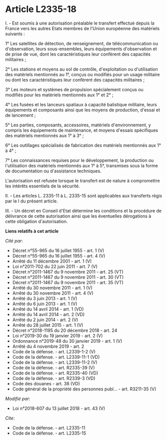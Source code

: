 # Article L2335-18

I. - Est soumis à une autorisation préalable le transfert effectué depuis la France vers les autres Etats membres de l'Union
européenne des matériels suivants :

1° Les satellites de détection, de renseignement, de télécommunication ou d'observation, leurs sous-ensembles, leurs
équipements d'observation et de prise de vue, dont les caractéristiques leur confèrent des capacités militaires ;

2° Les stations et moyens au sol de contrôle, d'exploitation ou d'utilisation des matériels mentionnés au 1°, conçus ou
modifiés pour un usage militaire ou dont les caractéristiques leur confèrent des capacités militaires ;

3° Les moteurs et systèmes de propulsion spécialement conçus ou modifiés pour les matériels mentionnés aux 1° et 2° ;

4° Les fusées et les lanceurs spatiaux à capacité balistique militaire, leurs équipements et composants ainsi que les moyens
de production, d'essai et de lancement ;

5° Les parties, composants, accessoires, matériels d'environnement, y compris les équipements de maintenance, et moyens
d'essais spécifiques des matériels mentionnés aux 1° à 3° ;

6° Les outillages spécialisés de fabrication des matériels mentionnés aux 1° à 4° ;

7° Les connaissances requises pour le développement, la production ou l'utilisation des matériels mentionnés aux 1° à 5°,
transmises sous la forme de documentation ou d'assistance techniques.

L'autorisation est refusée lorsque le transfert est de nature à compromettre les intérêts essentiels de la sécurité.

II. - Les articles L. 2335-11 à L. 2335-15 sont applicables aux transferts régis par le I du présent article.

III. - Un décret en Conseil d'Etat détermine les conditions et la procédure de délivrance de cette autorisation ainsi que les
éventuelles dérogations à cette obligation d'autorisation.

**Liens relatifs à cet article**

_Cité par_:

  - Décret n°55-965 du 16 juillet 1955 - art. 1 (V)
  - Décret n°55-965 du 16 juillet 1955 - art. 4 (V)
  - Arrêté du 11 décembre 2001 - art. 1 (V)
  - Loi n°2011-702 du 22 juin 2011 - art. 7 (V)
  - Décret n°2011-1467 du 9 novembre 2011 - art. 25 (VT)
  - Décret n°2011-1467 du 9 novembre 2011 - art. 30 (VT)
  - Décret n°2011-1467 du 9 novembre 2011 - art. 35 (VT)
  - Arrêté du 30 novembre 2011 - art. 1 (V)
  - Arrêté du 30 novembre 2011 - art. 4 (V)
  - Arrêté du 3 juin 2013 - art. 1 (V)
  - Arrêté du 6 juin 2013 - art. 1 (V)
  - Arrêté du 14 avril 2014 - art. 1 (VD)
  - Arrêté du 14 avril 2014 - art. 2 (VD)
  - Arrêté du 2 juin 2014 - art. 2 (V)
  - Arrêté du 28 juillet 2015 - art. 1 (V)
  - Décret n°2018-1195 du 20 décembre 2018 - art. 24
  - Loi n°2019-30 du 19 janvier 2019 - art. 2 (V)
  - Ordonnance n°2019-48 du 30 janvier 2019 - art. 1 (V)
  - Arrêté du 4 novembre 2019 - art. 2
  - Code de la défense. - art. L2339-1-2 (V)
  - Code de la défense. - art. L2339-11-1 (VD)
  - Code de la défense. - art. L2339-11-2 (V)
  - Code de la défense. - art. R2335-39 (V)
  - Code de la défense. - art. R2335-40 (VD)
  - Code de la défense. - art. R2339-3 (VD)
  - Code des douanes - art. 38 (VD)
  - Code général de la propriété des personnes publ... - art. R3211-35 (V)

_Modifié par_:

  - Loi n°2018-607 du 13 juillet 2018 - art. 43 (V)

_Cite_:

  - Code de la défense. - art. L2335-11
  - Code de la défense. - art. L2335-15
